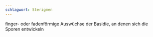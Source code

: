 ```yaml
---
schlagwort: Sterigmen
---
```

finger- oder fadenförmige Auswüchse der Basidie, an denen sich die Sporen entwickeln